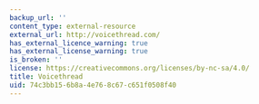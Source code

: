 ```yaml
---
backup_url: ''
content_type: external-resource
external_url: http://voicethread.com/
has_external_licence_warning: true
has_external_license_warning: true
is_broken: ''
license: https://creativecommons.org/licenses/by-nc-sa/4.0/
title: Voicethread
uid: 74c3bb15-6b8a-4e76-8c67-c651f0508f40
---
```

